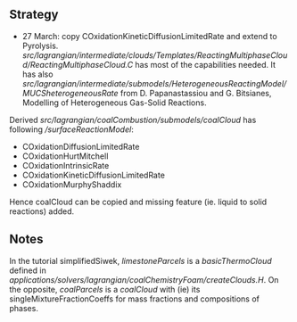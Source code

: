## Strategy

* 27 March: copy COxidationKineticDiffusionLimitedRate and extend to Pyrolysis.
*src/lagrangian/intermediate/clouds/Templates/ReactingMultiphaseCloud/ReactingMultiphaseCloud.C* has most of the capabilities needed. 
It has also *src/lagrangian/intermediate/submodels/HeterogeneousReactingModel/MUCSheterogeneousRate* from D. Papanastassiou and G. Bitsianes, Modelling of Heterogeneous Gas-Solid Reactions.

Derived *src/lagrangian/coalCombustion/submodels/coalCloud* has following */surfaceReactionModel*:
* COxidationDiffusionLimitedRate
* COxidationHurtMitchell
* COxidationIntrinsicRate
* COxidationKineticDiffusionLimitedRate
* COxidationMurphyShaddix

Hence coalCloud can be copied and missing feature (ie. liquid to solid reactions) added.

## Notes

In the tutorial simplifiedSiwek, *limestoneParcels* is a *basicThermoCloud* defined in *applications/solvers/lagrangian/coalChemistryFoam/createClouds.H*.
On the opposite, *coalParcels* is a *coalCloud* with (ie) its singleMixtureFractionCoeffs for mass fractions and compositions of phases.
